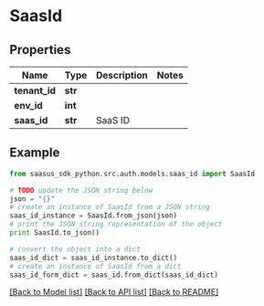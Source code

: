 # SaasId


## Properties

Name | Type | Description | Notes
------------ | ------------- | ------------- | -------------
**tenant_id** | **str** |  | 
**env_id** | **int** |  | 
**saas_id** | **str** | SaaS ID | 

## Example

```python
from saasus_sdk_python.src.auth.models.saas_id import SaasId

# TODO update the JSON string below
json = "{}"
# create an instance of SaasId from a JSON string
saas_id_instance = SaasId.from_json(json)
# print the JSON string representation of the object
print SaasId.to_json()

# convert the object into a dict
saas_id_dict = saas_id_instance.to_dict()
# create an instance of SaasId from a dict
saas_id_form_dict = saas_id.from_dict(saas_id_dict)
```
[[Back to Model list]](../README.md#documentation-for-models) [[Back to API list]](../README.md#documentation-for-api-endpoints) [[Back to README]](../README.md)


